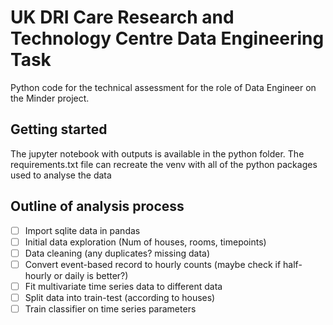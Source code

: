 # UK DRI Care Research and Technology Centre Data Engineering Task

Python code for the technical assessment for the role of Data Engineer on the Minder project.

## Getting started

The jupyter notebook with outputs is available in the python folder. The requirements.txt file can recreate the venv with all of the python packages used to analyse the data

## Outline of analysis process

- [ ] Import sqlite data in pandas
- [ ] Initial data exploration (Num of houses, rooms, timepoints)
- [ ] Data cleaning (any duplicates? missing data)
- [ ] Convert event-based record to hourly counts (maybe check if half-hourly or daily is better?)
- [ ] Fit multivariate time series data to different data
- [ ] Split data into train-test (according to houses)
- [ ] Train classifier on time series parameters
